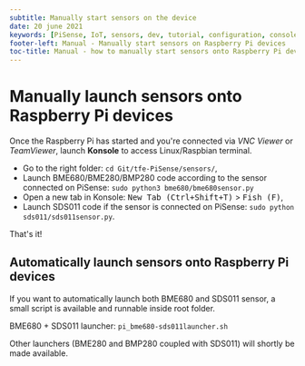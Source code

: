 ```yaml
---
subtitle: Manually start sensors on the device
date: 20 june 2021
keywords: [PiSense, IoT, sensors, dev, tutorial, configuration, console, python]
footer-left: Manual - Manually start sensors on Raspberry Pi devices
toc-title: Manual - how to manually start sensors onto Raspberry Pi devices
---
```


# Manually launch sensors onto Raspberry Pi devices

Once the Raspberry Pi has started and you're connected via *VNC Viewer* or *TeamViewer*, launch **Konsole** to access Linux/Raspbian terminal.

* Go to the right folder: `cd Git/tfe-PiSense/sensors/`,
* Launch BME680/BME280/BMP280 code according to the sensor connected on PiSense: `sudo python3 bme680/bme680sensor.py`
* Open a new tab in Konsole: <kbd>New Tab (Ctrl+Shift+T)</kbd> > <kbd>Fish (F)</kbd>,
* Launch SDS011 code if the sensor is connected on PiSense: `sudo python sds011/sds011sensor.py`.

That's it!

## Automatically launch sensors onto Raspberry Pi devices

If you want to automatically launch both BME680 and SDS011 sensor, a small script is available and runnable inside root folder.

BME680 + SDS011 launcher: `pi_bme680-sds011launcher.sh`

Other launchers (BME280 and BMP280 coupled with SDS011) will shortly be made available.
